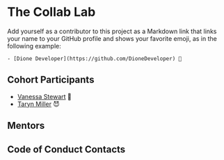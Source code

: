 # The Collab Lab

Add yourself as a contributor to this project as a Markdown link that links your name to your GitHub profile and shows your favorite emoji, as in the following example:

    - [Dione Developer](https://github.com/DioneDeveloper) 💅

## Cohort Participants

- [Vanessa Stewart](https://github.com/vanmars) 🌲
- [Taryn Miller](https://github.com/tarynblakemiller) 😈

## Mentors

## Code of Conduct Contacts

